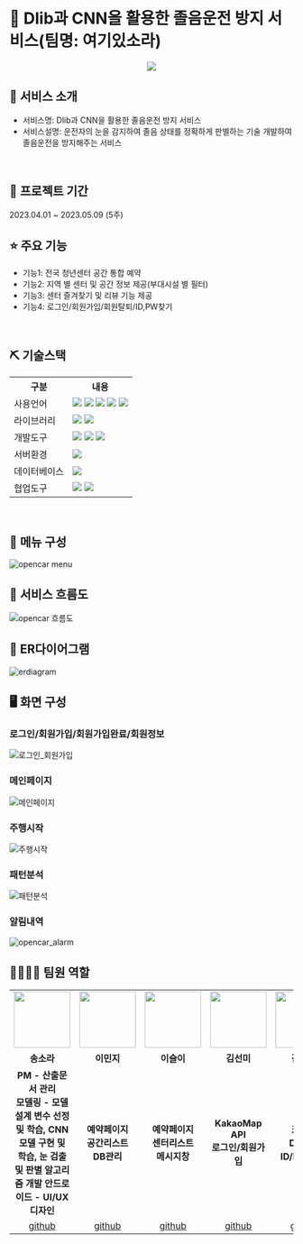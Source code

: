 # 📎 Dlib과 CNN을 활용한 졸음운전 방지 서비스(팀명: 여기있소라)
<p align="center"><img src="https://github.com/2022-SMHRD-KDT-New-AI-4/OpenCar/assets/125417068/8f189280-4623-4046-a682-018ac3e16d3e">

## 👀 서비스 소개
* 서비스명:  Dlib과 CNN을 활용한 졸음운전 방지 서비스
* 서비스설명: 운전자의 눈을 감지하여 졸음 상태를 정확하게 판별하는 기술 개발하여 졸음운전을 방지해주는 서비스
<br>

## 📅 프로젝트 기간
2023.04.01 ~ 2023.05.09 (5주)
<br>

## ⭐ 주요 기능
* 기능1: 전국 청년센터 공간 통합 예약
* 기능2: 지역 별 센터 및 공간 정보 제공(부대시설 별 필터)
* 기능3: 센터 즐겨찾기 및 리뷰 기능 제공
* 기능4: 로그인/회원가입/회원탈퇴/ID,PW찾기
<br>

## ⛏ 기술스택
<table>
    <tr>
        <th>구분</th>
        <th>내용</th>
    </tr>
    <tr>
        <td>사용언어</td>
        <td>
            <img src="https://img.shields.io/badge/Java-007396?style=for-the-badge&logo=java&logoColor=white"/>
            <img src="https://img.shields.io/badge/HTML5-E34F26?style=for-the-badge&logo=HTML5&logoColor=white"/>
            <img src="https://img.shields.io/badge/CSS3-1572B6?style=for-the-badge&logo=CSS3&logoColor=white"/>
            <img src="https://img.shields.io/badge/JavaScript-F7DF1E?style=for-the-badge&logo=JavaScript&logoColor=white"/>
            <img src="https://img.shields.io/badge/Python-3776AB?style=for-the-badge&logo=Python&logoColor=white"/> 
        </td>
    </tr>
    <tr>
        <td>라이브러리</td>
        <td>
            <img src="https://img.shields.io/badge/BootStrap-7952B3?style=for-the-badge&logo=BootStrap&logoColor=white"/>
            <img src="https://img.shields.io/badge/KakaoMap-FFCD00?style=for-the-badge&logo=Kakao&logoColor=white"/>
        </td>
    </tr>
    <tr>
        <td>개발도구</td>
        <td>
            <img src="https://img.shields.io/badge/Eclipse-2C2255?style=for-the-badge&logo=Eclipse&logoColor=white"/>
            <img src="https://img.shields.io/badge/VSCode-007ACC?style=for-the-badge&logo=VisualStudioCode&logoColor=white"/>
            <img src="https://img.shields.io/badge/Jupyter-F37626?style=for-the-badge&logo=Jupyter&logoColor=white"/>
        </td>
    </tr>
    <tr>
        <td>서버환경</td>
        <td>
            <img src="https://img.shields.io/badge/Apache Tomcat-D22128?style=for-the-badge&logo=Apache Tomcat&logoColor=white"/>
        </td>
    </tr>
    <tr>
        <td>데이터베이스</td>
        <td>
            <img src="https://img.shields.io/badge/Oracle 11g-F80000?style=for-the-badge&logo=Oracle&logoColor=white"/>
        </td>
    </tr>
    <tr>
        <td>협업도구</td>
        <td>
            <img src="https://img.shields.io/badge/Git-F05032?style=for-the-badge&logo=Git&logoColor=white"/>
            <img src="https://img.shields.io/badge/GitHub-181717?style=for-the-badge&logo=GitHub&logoColor=white"/>
        </td>
    </tr>
</table>


<br>

## 📌 메뉴 구성
![opencar menu](https://github.com/2022-SMHRD-KDT-New-AI-4/OpenCar/assets/125417068/e401c789-91a3-47e1-a82b-aaebee476d25)
<br>

## 📌 서비스 흐름도
![opencar 흐름도](https://github.com/2022-SMHRD-KDT-New-AI-4/OpenCar/assets/125417068/12e33b6e-843e-4fbc-91ef-da71d7e778cf)
<br>

## 📌 ER다이어그램
![erdiagram](https://github.com/2022-SMHRD-KDT-New-AI-4/OpenCar/assets/125417068/08796495-2571-40d5-a8ff-de296bb73c8a)
<br>


## 🖥 화면 구성

### 로그인/회원가입/회원가입완료/회원정보
![로그인_회원가입](https://github.com/2022-SMHRD-KDT-New-AI-4/OpenCar/assets/125417068/b0033137-35a1-4fb1-962b-edee7925cadb)
<br>

### 메인페이지
![메인페이지](https://github.com/2022-SMHRD-KDT-New-AI-4/OpenCar/assets/125417068/2754c3c9-a38e-4ea5-9eee-ddadac385b91)
<br>

### 주행시작
![주행시작](https://github.com/2022-SMHRD-KDT-New-AI-4/OpenCar/assets/125417068/cfad7087-d759-4ac2-8cef-9465cb35b00d)
<br>

### 패턴분석
![패턴분석](https://github.com/2022-SMHRD-KDT-New-AI-4/OpenCar/assets/125417068/19d3a1c9-308c-451a-9049-87aa1d9e59fa)
<br>

### 알림내역
![opencar_alarm](https://github.com/2022-SMHRD-KDT-New-AI-4/OpenCar/assets/125417068/dfc1aaf2-fa58-43a5-89b3-0191fcb10af5)
<br>

## 👨‍👩‍👦‍👦 팀원 역할
<table>
  <tr>
    <td align="center"><img src="https://encrypted-tbn0.gstatic.com/images?q=tbn:ANd9GcTkwj8GyEw5VPMga7lrmJM7ymIq2CjKXAorWg&usqp=CAU" width="100" height="100"/></td>
    <td align="center"><img src="https://search.pstatic.net/common/?src=http%3A%2F%2Fblogfiles.naver.net%2FMjAyMTA3MTVfMjcz%2FMDAxNjI2MzA5NDU1MDM4.YehqF-FAP8XidUuRJOCz43azobhNxhYgpB21GcUZKQkg.MzNwroBjWckQV1N6mUdKVu-5AnNFuXxTmIgbAWF_mUQg.JPEG.chimmy1004%2FIMG_0959.JPG&type=a340" width="100" height="100"/></td>
    <td align="center"><img src="https://encrypted-tbn0.gstatic.com/images?q=tbn:ANd9GcQ5n8I-GLiz8TkHtodyMumkDEU0UStEiNQKgA&usqp=CAU" width="100" height="100"/></td>
    <td align="center"><img src="https://mblogthumb-phinf.pstatic.net/MjAyMDA3MTBfMTMy/MDAxNTk0MzczNDk5MzI4.P7hqx3C68b2SxkwsxEg2j_6d6oH7sVm70bLQbfnyCEQg.iZERr5L2sHzB6gaM_W5fA20FWHvKghKHxXdJXpPDYzYg.JPEG.dlqls01/R720x0.jpg?type=w800" width="100" height="100"/></td>
    <td align="center"><img src="https://mblogthumb-phinf.pstatic.net/MjAyMDA3MTBfMjkg/MDAxNTk0MzczNDk4OTkx.l7k-2j9Jj-3g-isb9PJY6VfpCmPuYrTIko4eyn99EGwg.ZSUkA5SfHB4eaF9NcaUoCBbNbmRwqKb5B-Eg2wQwWAMg.JPEG.dlqls01/i15056224960.jpg?type=w800" width="100" height="100"/></td>
  </tr>
  <tr>
    <td align="center"><strong>송소라</strong></td>
    <td align="center"><strong>이민지</strong></td>
    <td align="center"><strong>이슬이</strong></td>
    <td align="center"><strong>김선미</strong></td>
    <td align="center"><strong>김대윤</strong></td>
  </tr>
  <tr>
    <td align="center">
        <b>PM - 산출문서 관리</b><br>
        <b>모델링 - 모델 설계 변수 선정 및 학습, CNN 모델 구현 및 학습, 눈 검출 및 판별 알고리즘 개발</b>
        <b>안드로이드 - UI/UX 디자인</b>
    </td>
    <td align="center">
        <b>예약페이지</b><br>
        <b>공간리스트</b><br>
        <b>DB관리</b>
    </td>
    <td align="center">
        <b>예약페이지</b><br>
        <b>센터리스트</b><br>
        <b>메시지창</b>
    </td>
    <td align="center">
        <b>KakaoMap API</b><br>
        <b>로그인/회원가입</b>
    </td>
    <td align="center">
        <b>크롤링</b><br>
        <b>DB관리</b><br>
        <b>ID/PW 찾기</b>
    </td>
    <td align="center">
        <b>FullCalendar API</b>
    </td>
  </tr>
  <tr>
    <td align="center"><a href="https://github.com/mable052" target='_blank'>github</a></td>
    <td align="center"><a href="https://github.com/sora3601" target='_blank'>github</a></td>
    <td align="center"><a href="https://github.com/miniz2" target='_blank'>github</a></td>
    <td align="center"><a href="https://github.com/kp1145" target='_blank'>github</a></td>
    <td align="center"><a href="https://github.com/YUSEONGHOON" target='_blank'>github</a></td>
    <td align="center"><a href="https://github.com/EungjinK" target='_blank'>github</a></td>
  </tr>
</table>

<!-- ## 🤾‍♂️ 트러블슈팅
개념: 문제 해결을 위해 문제의 원인을 논리적이고 체계적으로 찾는 일이며 제품이나 프로세스의 운영을 재개
프로젝트 진행하는 동안 발생했던 이슈 중 가장 기억에 남았던 문제와 해결 프로세스 나열(2~5가지 정도)
  
* 문제1<br>
 문제점 설명 및 해결방안
 
* 문제2<br>
 문제점 설명 및 해결방안 -->
